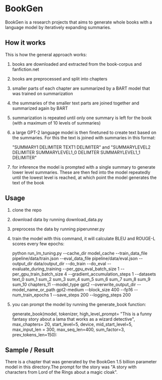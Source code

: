 # BookGen

BookGen is a research projects that aims to generate whole books with a language model by iteratively expanding summaries.

## How it works

This is how the general approach works:
1. books are downloaded and extracted from the book-corpus and fanfiction.net
2. books are preprocessed and split into chapters
3. smaller parts of each chapter are summarized by a BART model that was trained on summarization
4. the summaries of the smaller text parts are joined together and summarized again by BART
5. summarization is repeated until only one summary is left for the book (with a maximum of 10 levels of summaries)
6. a large GPT-2 language model is then finetuned to create text based on the summaries. For this the text is joined with summaries in this format: 

    "SUMMARY1 DELIMITER TEXT1 DELIMITER" and "SUMMARYLEVEL2 DELIMITER SUMMARYLEVEL1_0 DELIMTER SUMMARYLEVEL1_1 DELIMITER"

7. for inference the model is prompted with a single summary to generate lower level summaries. These are then fed into the model repeatedly until the lowest level is reached, at which point the model generates the text of the book


## Usage

1. clone the repo
2. download data by running download_data.py
3. preprocess the data by running piperunner.py
4. train the model with this command, it will calculate BLEU and ROUGE-L scores every few epochs:

   python run_lm_tuning.py --cache_dir model_cache --train_data_file pipeline/data/train.json --eval_data_file pipeline/data/eval.json --output_dir data/output_dir --do_train --do_eval --evaluate_during_training --per_gpu_eval_batch_size 1 --per_gpu_train_batch_size 4 --gradient_accumulation_steps 1 --datasets text_0 sum_1 sum_2 sum_3 sum_4 sum_5 sum_6 sum_7 sum_8 sum_9 sum_10 chapters_11 --model_type gpt2 --overwrite_output_dir --model_name_or_path gpt2-medium --block_size 400 --fp16 --num_train_epochs 1 --save_steps 200 --logging_steps 200

5. you can prompt the model by running the generate_book function:

    generate_book(model, tokenizer, high_level_prompt= "This is a funny fantasy story about a lama that works as a wizard detective",       max_chapters= 20, start_level=5, device, mid_start_level=5, max_input_len = 300, max_seq_len=400, sum_factor=3,                     prev_tokens_len=150):

## Sample / Result

There is a chapter that was generated by the BookGen 1.5 billion parameter model in this directory.The prompt for the story was "A story with characters from Lord of the Rings about a magic cloak".
